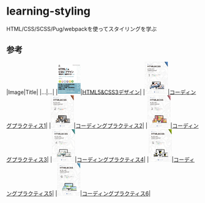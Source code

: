# learning-styling

HTML/CSS/SCSS/Pug/webpackを使ってスタイリングを学ぶ

## 参考

|Image|Title|
|...|...|
|<img alt="Gatsby" src="./images/books.webp" width="60"  alt="book"/>|[HTML5&CSS3デザイン](https://ebisu.com/html5-css3-practical-design-guide-2/)|
|<img alt="Gatsby" src="./images/practice01-cover.webp" width="60"  alt="ebook"/>|[コーディングプラクティス1](https://ep.ebisu.com/practice01/)|
|<img alt="Gatsby" src="./images/practice02-cover.webp" width="60"  alt="ebook"/>|[コーディングプラクティス2](https://ep.ebisu.com/practice02/)|
|<img alt="Gatsby" src="./images/practice03-cover.webp" width="60"  alt="ebook"/>|[コーディングプラクティス3](https://ep.ebisu.com/practice03/)|
|<img alt="Gatsby" src="./images/practice04-cover.webp" width="60"  alt="ebook"/>|[コーディングプラクティス4](https://ep.ebisu.com/practice04/)|
|<img alt="Gatsby" src="./images/practice05-cover.webp" width="60"  alt="ebook"/>|[コーディングプラクティス5](https://ep.ebisu.com/practice05/)|
|<img alt="Gatsby" src="./images/practice06-cover.webp" width="60"  alt="ebook"/>|[コーディングプラクティス6](https://ep.ebisu.com/practice06/)|
